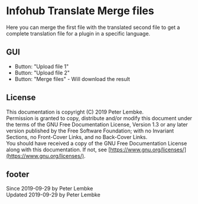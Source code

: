 # Infohub Translate Merge files
Here you can merge the first file with the translated second file to get a complete translation file for a plugin in a specific language. 

## GUI
* Button: "Upload file 1"
* Button: "Upload file 2"
* Button: "Merge files" - Will download the result

## License
This documentation is copyright (C) 2019 Peter Lembke.  
Permission is granted to copy, distribute and/or modify this document under the terms of the GNU Free Documentation License, Version 1.3 or any later version published by the Free Software Foundation; with no Invariant Sections, no Front-Cover Links, and no Back-Cover Links.  
You should have received a copy of the GNU Free Documentation License along with this documentation. If not, see [https://www.gnu.org/licenses/](https://www.gnu.org/licenses/).

## footer
Since 2019-09-29 by Peter Lembke  
Updated 2019-09-29 by Peter Lembke

